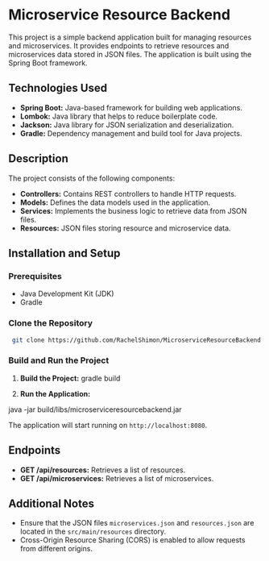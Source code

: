 # Microservice Resource Backend

This project is a simple backend application built for managing resources and microservices. It provides endpoints to retrieve resources and microservices data stored in JSON files. The application is built using the Spring Boot framework.

## Technologies Used

- **Spring Boot:** Java-based framework for building web applications.
- **Lombok:** Java library that helps to reduce boilerplate code.
- **Jackson:** Java library for JSON serialization and deserialization.
- **Gradle:** Dependency management and build tool for Java projects.

## Description

The project consists of the following components:

- **Controllers:** Contains REST controllers to handle HTTP requests.
- **Models:** Defines the data models used in the application.
- **Services:** Implements the business logic to retrieve data from JSON files.
- **Resources:** JSON files storing resource and microservice data.

## Installation and Setup

### Prerequisites

- Java Development Kit (JDK)
- Gradle

### Clone the Repository
  ```sh
   git clone https://github.com/RachelShimon/MicroserviceResourceBackend.git
   ```

### Build and Run the Project

1. **Build the Project:**
     gradle build

2. **Run the Application:**


java -jar build/libs/microserviceresourcebackend.jar

The application will start running on `http://localhost:8080`.

## Endpoints

- **GET /api/resources:** Retrieves a list of resources.
- **GET /api/microservices:** Retrieves a list of microservices.

## Additional Notes

- Ensure that the JSON files `microservices.json` and `resources.json` are located in the `src/main/resources` directory.
- Cross-Origin Resource Sharing (CORS) is enabled to allow requests from different origins.

